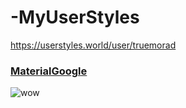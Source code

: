 # -MyUserStyles
https://userstyles.world/user/truemorad

### [MaterialGoogle](https://userstyles.world/style/16871/materialgoogle)
![wow](https://userstyles.world/preview/16871/19.webp)
